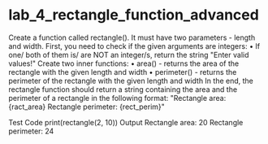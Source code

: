 # lab_4_rectangle_function_advanced
Create a function called rectangle(). It must have two parameters - length and width. 
First, you need to check if the given arguments are integers:
•	If one/ both of them is/ are NOT an integer/s, return the string "Enter valid values!"
Create two inner functions:
•	area() - returns the area of the rectangle with the given length and width
•	perimeter() - returns the perimeter of the rectangle with the given length and width
In the end, the rectangle function should return a string containing the area and the perimeter of a rectangle in the following format:
"Rectangle area: {ract_area}
Rectangle perimeter: {rect_perim}"

Test Code
print(rectangle(2, 10))
Output
Rectangle area: 20
Rectangle perimeter: 24
